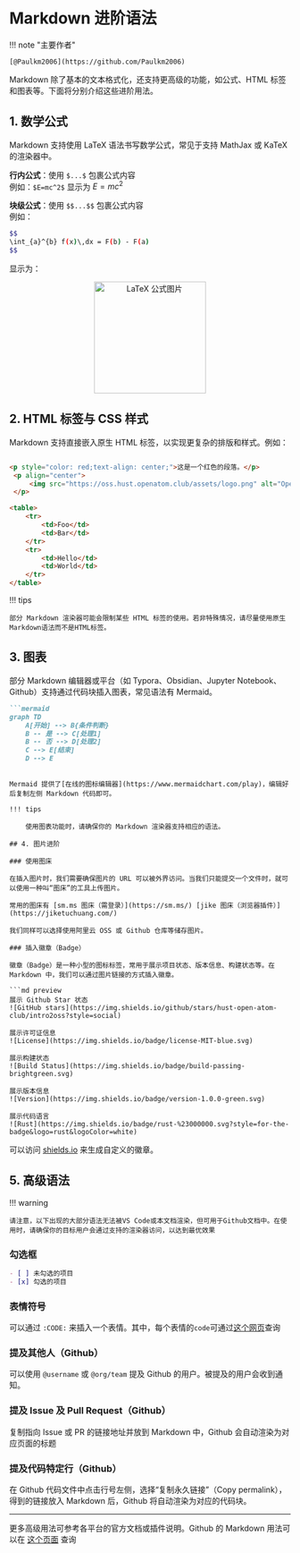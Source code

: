 # Markdown 进阶语法

!!! note "主要作者"

    [@Paulkm2006](https://github.com/Paulkm2006)

Markdown 除了基本的文本格式化，还支持更高级的功能，如公式、HTML 标签和图表等。下面将分别介绍这些进阶用法。

## 1. 数学公式

Markdown 支持使用 LaTeX 语法书写数学公式，常见于支持 MathJax 或 KaTeX 的渲染器中。

**行内公式**：使用 `$...$` 包裹公式内容  
例如：`$E=mc^2$` 显示为 $E=mc^2$

**块级公式**：使用 `$$...$$` 包裹公式内容  
例如：

```bash
$$
\int_{a}^{b} f(x)\,dx = F(b) - F(a)
$$
```

显示为：

<p align="center">
    <img src="https://latex2png.com/pngs/c838ec0ff6cf48f333a310ba72dba65c.png" alt="LaTeX 公式图片" width="200">
</p>

## 2. HTML 标签与 CSS 样式

Markdown 支持直接嵌入原生 HTML 标签，以实现更复杂的排版和样式。例如：

```md preview

<p style="color: red;text-align: center;">这是一个红色的段落。</p>
 <p align="center">
     <img src="https://oss.hust.openatom.club/assets/logo.png" alt="OpenAtom Club Logo" width="200" />
 </p>

<table>
    <tr>
        <td>Foo</td>
        <td>Bar</td>
    </tr>
    <tr>
        <td>Hello</td>
        <td>World</td>
    </tr>
</table>

```

!!! tips

    部分 Markdown 渲染器可能会限制某些 HTML 标签的使用。若非特殊情况，请尽量使用原生Markdown语法而不是HTML标签。

## 3. 图表

部分 Markdown 编辑器或平台（如 Typora、Obsidian、Jupyter Notebook、Github）支持通过代码块插入图表，常见语法有 Mermaid。

```md preview
```mermaid
graph TD
    A[开始] --> B{条件判断}
    B -- 是 --> C[处理1]
    B -- 否 --> D[处理2]
    C --> E[结束]
    D --> E
```
```

Mermaid 提供了[在线的图标编辑器](https://www.mermaidchart.com/play)，编辑好后复制左侧 Markdown 代码即可。

!!! tips

    使用图表功能时，请确保你的 Markdown 渲染器支持相应的语法。

## 4. 图片进阶

### 使用图床

在插入图片时，我们需要确保图片的 URL 可以被外界访问。当我们只能提交一个文件时，就可以使用一种叫“图床”的工具上传图片。

常用的图床有 [sm.ms 图床（需登录）](https://sm.ms/) [jike 图床（浏览器插件）](https://jiketuchuang.com/)

我们同样可以选择使用阿里云 OSS 或 Github 仓库等储存图片。

### 插入徽章（Badge）

徽章（Badge）是一种小型的图标标签，常用于展示项目状态、版本信息、构建状态等。在 Markdown 中，我们可以通过图片链接的方式插入徽章。

```md preview
展示 Github Star 状态
![GitHub stars](https://img.shields.io/github/stars/hust-open-atom-club/intro2oss?style=social)

展示许可证信息
![License](https://img.shields.io/badge/license-MIT-blue.svg)

展示构建状态
![Build Status](https://img.shields.io/badge/build-passing-brightgreen.svg)

展示版本信息
![Version](https://img.shields.io/badge/version-1.0.0-green.svg)

展示代码语言
![Rust](https://img.shields.io/badge/rust-%23000000.svg?style=for-the-badge&logo=rust&logoColor=white)
```


可以访问 [shields.io](https://shields.io/) 来生成自定义的徽章。

## 5. 高级语法

!!! warning

    请注意，以下出现的大部分语法无法被VS Code或本文档渲染，但可用于Github文档中。在使用时，请确保你的目标用户会通过支持的渲染器访问，以达到最优效果

### 勾选框

```markdown
- [ ] 未勾选的项目
- [x] 勾选的项目
```

### 表情符号

可以通过 `:CODE:` 来插入一个表情。其中，每个表情的`code`可通过[这个网页](https://github.com/ikatyang/emoji-cheat-sheet/blob/master/README.md)查询

### 提及其他人（Github）

可以使用 `@username` 或 `@org/team` 提及 Github 的用户。被提及的用户会收到通知。

### 提及 Issue 及 Pull Request（Github）

复制指向 Issue 或 PR 的链接地址并放到 Markdown 中，Github 会自动渲染为对应页面的标题

### 提及代码特定行（Github）

在 Github 代码文件中点击行号左侧，选择“复制永久链接”（Copy permalink），得到的链接放入 Markdown 后，Github 将自动渲染为对应的代码块。

---
更多高级用法可参考各平台的官方文档或插件说明。Github 的 Markdown 用法可以在 [这个页面](https://docs.github.com/en/get-started/writing-on-github/getting-started-with-writing-and-formatting-on-github/basic-writing-and-formatting-syntax) 查询
